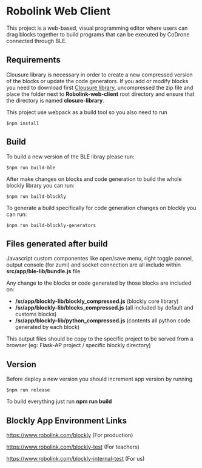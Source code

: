 # Robolink Web Client

This project is a web-based, visual programming editor where users can drag
blocks together to build programs that can be executed by CoDrone connected through BLE.

## Requirements

Clousure library is necessary in order to create a new compressed version of the blocks or update the code generators. If you add or modify blocks you need to download first [Clousure library](https://github.com/google/closure-library/zipball/master), uncompressed the zip file and place the folder next to **Robolink-web-client** root directory and ensure that the directory is named **closure-library**.

This project use webpack as a build tool so you also need to run

```
$npm install
```

## Build

To build a new version of the BLE libray please run:

```
$npm run build-ble
```

After make changes on blocks and code generation to build the whole blockly library you can run:

```
$npm run build-blockly
```

To generate a build specifically for code generation changes on blockly you can run:

```
$npm run build-blockly-generators
```

## Files generated after build

Javascript custom componentes like open/save menu, right toggle pannel, output console (for zumi) and socket connection are all include within **src/app/ble-lib/bundle.js** file

Any change to the blocks or code generated by those blocks are included on:
- **/sr/app/blockly-lib/blockly_compressed.js** (blockly core library)
- **/sr/app/blockly-lib/blocks_compressed.js** (all included by default and customs blocks)
- **/sr/app/blockly-lib/python_compressed.js** (contents all python code generated by each block)

This output files should be copy to the specific project to be served from a browser (eg: Flask-AP project / specific blockly directory)
## Version

Before deploy a new version you should increment app version by running

```
$npm run release
```

To build everything just run **npm run build**

## Blockly App Environment Links

https://www.robolink.com/blockly (For production)

https://www.robolink.com/blockly-test (For teachers)

https://www.robolink.com/blockly-internal-test (For us)
